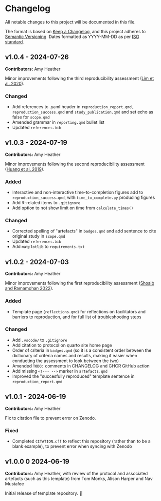 # Changelog

All notable changes to this project will be documented in this file.

The format is based on [Keep a Changelog](https://keepachangelog.com/en/1.1.0/),
and this project adheres to [Semantic Versioning](https://semver.org/spec/v2.0.0.html). Dates formatted as YYYY-MM-DD as per [ISO standard](https://www.iso.org/iso-8601-date-and-time-format.html).

<!-- TODO: Delete the CHANGELOG entries for the reproduction template, but use their structure to create entries for your project, i.e.

## v0.1.0 - Date

**Contributors:** [Researcher name]

[One-sentence summary of release]

### Added

*

### Changed

*

### Removed

*

### Fixed

*
-->

## v1.0.4 - 2024-07-26

**Contributors:** Amy Heather

Minor improvements following the third reproducibility assessment ([Lim et al. 2020](https://github.com/pythonhealthdatascience/stars-reproduce-lim-2020)).

### Changed

* Add references to .yaml header in `reproduction_report.qmd`, `reproduction_success.qmd` and `study_publication.qmd` and set echo as false for `scope.qmd`
* Amended grammar in `reporting.qmd` bullet list
* Updated `references.bib`

## v1.0.3 - 2024-07-19

**Contributors:** Amy Heather

Minor improvements following the second reproducibility assessment ([Huang et al. 2019](https://github.com/pythonhealthdatascience/stars-reproduce-huang-2019)).

### Added

* Interactive and non-interactive time-to-completion figures add to `reproduction_success.qmd`, with `time_to_complete.py` producing figures
* Add R-related items to `.gitignore`
* Add option to not show limit on time from `calculate_times()`

### Changed

* Corrected spelling of "artefacts" in `badges.qmd` and add sentence to cite original study in `scope.qmd`
* Updated `references.bib`
* Add `matplotlib` to `requirements.txt`

## v1.0.2 - 2024-07-03

**Contributors:** Amy Heather

Minor improvements following the first reproducibility assessment ([Shoaib and Ramamohan 2022](https://github.com/pythonhealthdatascience/stars-reproduce-shoaib-2022)).

### Added

* Template page (`reflections.qmd`) for reflections on facilitators and barriers to reproduction, and for full list of troubleshooting steps

### Changed

* Add `.vscode/` to `.gitignore`
* Add citation to protocol on quarto site home page
* Order of criteria in `badges.qmd` (so it is a consistent order between the dictionary of criteria names and results, making it easier when conducting the assessment to look between the two)
* Amended `TODO:` comments in CHANGELOG and GHCR GitHub action
* Add missing `<!--- -->` marker in `artefacts.qmd`
* Improved the "succesfully reproduced" template sentence in `reproduction_report.qmd`

## v1.0.1 - 2024-06-19

**Contributors:** Amy Heather

Fix to citation file to prevent error on Zenodo.

### Fixed

* Completed `CITATION.cff` to reflect this repository (rather than to be a blank example), to prevent error when syncing with Zenodo

## v1.0.0 0 2024-06-19

**Contributors:** Amy Heather, with review of the protocol and associated artefacts (such as this template) from Tom Monks, Alison Harper and Nav Mustafee

Initial release of template repository. 🌱
